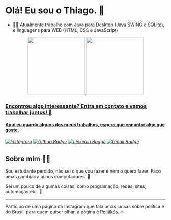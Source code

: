 # Olá! Eu sou o Thiago. 👋

- 👨‍💻 Atualmente trabalho com Java para Desktop (Java SWING e SQLite), e linguagens para WEB (HTML, CSS e JavaScript)

<div align="center">
  <a href="https://github.com/thiagomars">
  <img height="180em" src="https://github-readme-stats.vercel.app/api?username=thiagomars&show_icons=true&theme=dracula&include_all_commits=true&count_private=true"/>
  <img height="180em" src="https://github-readme-stats.vercel.app/api/top-langs/?username=thiagomars&layout=compact&langs_count=7&theme=dracula"/>
</div>

### Encontrou algo interessante? Entra em contato e vamos trabalhar juntos! 🤝

#### Aqui eu guardo alguns dos meus trabalhos, espero que encontre algo que goste.

###### [![Instagram](https://img.shields.io/badge/-Instagram-blueviolet?style=flat-square&logo=Instagram&logoColor=white&link)](https://www.instagram.com/thiagomars_/) [![Github Badge](https://img.shields.io/badge/-Github-000?style=flat-square&logo=Github&logoColor=white&link)](https://github.com/thiagomars) [![Linkedin Badge](https://img.shields.io/badge/-LinkedIn-blue?style=flat-square&logo=Linkedin&logoColor=white&link)](https://www.linkedin.com/in/thiago-marques-sousa-b22627152/) [![Gmail Badge](https://img.shields.io/badge/-Gmail-D74E43?style=flat-square&logo=Gmail&logoColor=white&link=mailto:r15.thiagomarques@gmail.com)](mailto:r15.thiagomarques@gmail.com)

## Sobre mim 🐱‍👤


Sou estudante perdido, não sei o que vou fazer e nem o quero fazer. Faço umas gambiarra aí nos computadores. 📌

Sei um pouco de algumas coisas, como programação, redes, sites, automação etc. 🎪

---
Participo de uma página do Instagram que fala umas ciosas sobre política e do Brasil, para quem quiser olhar, a página é [Politikós](https://www.instagram.com/politikos.ats/). 🔥





<!--
**thiagomars/Thiagomars** is a ✨ _special_ ✨ repository because its `README.md` (this file) appears on your GitHub profile.

Here are some ideas to get you started:

- 🔭 I’m currently working on ...
- 🌱 I’m currently learning ...
- 👯 I’m looking to collaborate on ...
- 🤔 I’m looking for help with ...
- 💬 Ask me about ...
- 📫 How to reach me: ...
- 😄 Pronouns: ...
- ⚡ Fun fact: ...
-->
